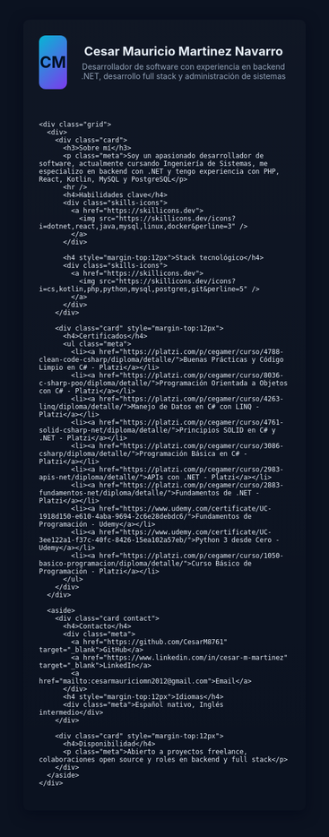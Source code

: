<!DOCTYPE html>
<html lang="es">
<head>
  <meta charset="utf-8" />
  <meta name="viewport" content="width=device-width, initial-scale=1" />
  <title>README personal</title>
  <style>
    :root {
      --bg: #0b1220;
      --card: #0f1724;
      --accent: #06b6d4;
      --muted: #94a3b8;
      --glass: rgba(255,255,255,0.03);
      font-family: Inter, system-ui, -apple-system, 'Segoe UI', Roboto, 'Helvetica Neue', Arial;
    }
    html, body {
      background: var(--bg);
      color: #e6eef8;
      margin: 0;
      padding: 24px;
    }
    .container {
      max-width: 900px;
      margin: 0 auto;
      background: linear-gradient(180deg, rgba(255,255,255,0.02), transparent);
      border-radius: 10px;
      padding: 28px;
      box-shadow: 0 6px 24px rgba(2,6,23,0.6);
    }
    header {
      display: flex;
      gap: 18px;
      align-items: center;
    }
    .avatar {
      width: 96px;
      height: 96px;
      border-radius: 12px;
      background: linear-gradient(135deg, var(--accent), #7c3aed);
      display: flex;
      align-items: center;
      justify-content: center;
      font-weight: 700;
      font-size: 28px;
      color: #021127;
    }
    h1 { margin: 0; font-size: 22px }
    p.lead { margin: 6px 0 0 0; color: var(--muted) }

    .grid {
      display: grid;
      grid-template-columns: 1fr 340px;
      gap: 18px;
      margin-top: 18px;
    }

    .card {
      background: var(--card);
      border-radius: 10px;
      padding: 14px;
      box-shadow: 0 4px 14px rgba(2,6,23,0.4);
    }

    .skills-icons { margin-top: 10px }
    .skills-icons img { margin: 4px; max-width: 100% }

    .contact a { display: inline-block; margin-right: 10px; color: var(--muted); text-decoration: none; font-size: 13px }

    .projects { display: grid; gap: 14px; grid-template-columns: 1fr 1fr }
    .project { background: var(--card); border-radius: 10px; overflow: hidden; box-shadow: 0 4px 14px rgba(2,6,23,0.4) }
    .project img { width: 100%; height: 140px; object-fit: cover }
    .project-content { padding: 12px }
    .project h4 { margin: 0 0 6px 0 }
    .project a { color: var(--accent); text-decoration: none; font-size: 13px }
    .meta { color: var(--muted); font-size: 13px }

    footer { margin-top: 18px; color: var(--muted); font-size: 13px }

    @media (max-width: 900px) {
      .grid { grid-template-columns: 1fr; }
      .projects { grid-template-columns: 1fr }
    }
  </style>
</head>
<body>
  <div class="container">
    <header>
      <div class="avatar">CM</div>
      <div>
        <h1>Cesar Mauricio Martinez Navarro</h1>
        <p class="lead">Desarrollador de software con experiencia en backend .NET, desarrollo full stack y administración de sistemas</p>
      </div>
    </header>

    <div class="grid">
      <div>
        <div class="card">
          <h3>Sobre mí</h3>
          <p class="meta">Soy un apasionado desarrollador de software, actualmente cursando Ingeniería de Sistemas, me especializo en backend con .NET y tengo experiencia con PHP, React, Kotlin, MySQL y PostgreSQL</p>
          <hr />
          <h4>Habilidades clave</h4>
          <div class="skills-icons">
            <a href="https://skillicons.dev">
              <img src="https://skillicons.dev/icons?i=dotnet,react,java,mysql,linux,docker&perline=3" />
            </a>
          </div>

          <h4 style="margin-top:12px">Stack tecnológico</h4>
          <div class="skills-icons">
            <a href="https://skillicons.dev">
              <img src="https://skillicons.dev/icons?i=cs,kotlin,php,python,mysql,postgres,git&perline=5" />
            </a>
          </div>
        </div>
<!--
        <div class="card" style="margin-top:12px">
          <h4>Proyectos</h4>
          <div class="projects">
            <div class="project">
              <img src="https://via.placeholder.com/300x140" alt="Proyecto 1" />
              <div class="project-content">
                <h4>Aplicación móvil de gestión residencial</h4>
                <div class="meta">Desarrollo full stack con .NET, Node.js, Express y Kotlin</div>
                <a href="#">Ver proyecto</a>
              </div>
            </div>
            <div class="project">
              <img src="https://via.placeholder.com/300x140" alt="Proyecto 2" />
              <div class="project-content">
                <h4>Plataforma tipo Airbnb</h4>
                <div class="meta">Laravel, reservas en tiempo real, seguridad y panel de administración</div>
                <a href="#">Ver proyecto</a>
              </div>
            </div>
            <div class="project">
              <img src="https://via.placeholder.com/300x140" alt="Proyecto 3" />
              <div class="project-content">
                <h4>Sitios web CMS</h4>
                <div class="meta">WordPress, WooCommerce, PrestaShop y Shopify</div>
                <a href="#">Ver proyecto</a>
              </div>
            </div>
          </div>
        </div>
-->
        <div class="card" style="margin-top:12px">
          <h4>Certificados</h4>
          <ul class="meta">
            <li><a href="https://platzi.com/p/cegamer/curso/4788-clean-code-csharp/diploma/detalle/">Buenas Prácticas y Código Limpio en C# - Platzi</a></li>
            <li><a href="https://platzi.com/p/cegamer/curso/8036-c-sharp-poo/diploma/detalle/">Programación Orientada a Objetos con C# - Platzi</a></li>
            <li><a href="https://platzi.com/p/cegamer/curso/4263-linq/diploma/detalle/">Manejo de Datos en C# con LINQ - Platzi</a></li>
            <li><a href="https://platzi.com/p/cegamer/curso/4761-solid-csharp-net/diploma/detalle/">Principios SOLID en C# y .NET - Platzi</a></li>
            <li><a href="https://platzi.com/p/cegamer/curso/3086-csharp/diploma/detalle/">Programación Básica en C# - Platzi</a></li>
            <li><a href="https://platzi.com/p/cegamer/curso/2983-apis-net/diploma/detalle/">APIs con .NET - Platzi</a></li>
            <li><a href="https://platzi.com/p/cegamer/curso/2883-fundamentos-net/diploma/detalle/">Fundamentos de .NET - Platzi</a></li>
            <li><a href="https://www.udemy.com/certificate/UC-1918d150-e610-4aba-9694-2c6e28debdc6/">Fundamentos de Programación - Udemy</a></li>
            <li><a href="https://www.udemy.com/certificate/UC-3ee122a1-f37c-40fc-8426-15ea102a57eb/">Python 3 desde Cero - Udemy</a></li>
            <li><a href="https://platzi.com/p/cegamer/curso/1050-basico-programacion/diploma/detalle/">Curso Básico de Programación - Platzi</a></li>
          </ul>
        </div>
      </div>

      <aside>
        <div class="card contact">
          <h4>Contacto</h4>
          <div class="meta">
            <a href="https://github.com/CesarM8761" target="_blank">GitHub</a>
            <a href="https://www.linkedin.com/in/cesar-m-martinez" target="_blank">LinkedIn</a>
            <a href="mailto:cesarmauriciomn2012@gmail.com">Email</a>
          </div>
          <h4 style="margin-top:12px">Idiomas</h4>
          <div class="meta">Español nativo, Inglés intermedio</div>
        </div>

        <div class="card" style="margin-top:12px">
          <h4>Disponibilidad</h4>
          <p class="meta">Abierto a proyectos freelance, colaboraciones open source y roles en backend y full stack</p>
        </div>
      </aside>
    </div>
  </div>
</body>
</html>
